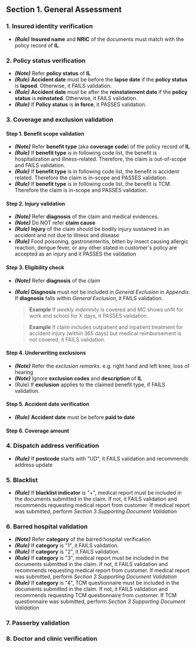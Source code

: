 ## Section 1. General Assessment
### 1. Insured identity verification
* **_(Rule)_** **Insured name** and **NRIC** of the documents must match with the policy record of **IL**.

### 2. Policy status verification
* **_(Note)_** Refer **policy status** of **IL**
* **_(Rule)_** **Accident date** must be before the **lapse date** if the **policy status** is **lapsed**. Otherwise, it FAILS validation.
* **_(Rule)_** **Accident date** must be after the **reinstatement date** if the **policy status** is **reinstated**. Otherwise, it FAILS validation.
* **_(Rule)_** If **Policy status** is **in force**, it PASSES validation.
         
### 3. Coverage and exclusion validation
#### Step 1. Benefit scope validation
* **_(Note)_** Refer **benefit type** (aka **coverage code**) of the policy record of **IL**
* **_(Rule)_** If **benefit type** is in following code list, the benefit is hospitalization and illness-related. Therefore, the claim is out-of-scope and FAILS validation.
* **_(Rule)_** If **benefit type** is in following code list, the benefit is accident related. Therefore the claim is in-scope and PASSES validation.
* **_(Rule)_** If **benefit type** is in following code list, the benefit is TCM. Therefore the claim is in-scope and PASSES validation.

#### Step 2. Injury validation
* **_(Note)_** Refer **diagnosis** of the claim and medical evidences.
* **_(Note)_** Do NOT refer **claim cause**
* **_(Rule)_** **Injury** of the claim should be bodily injury sustained in an accident and not due to illness and disease
* **_(Rule)_** Food poisoning, gastronenteritis, bitten by insect causing allergic reaction, dengue fever, or any other stated in customer's policy are accepted as an injury and it PASSES the validation

#### Step 3. Eligibility check
* **_(Note)_** Refer **diagnosis** of the claim
* **_(Rule)_** **Diagnosis** must not be included in *General Exclusion* in *Appendix*. If **diagnosis** falls within *General Exclusion*, it FAILS validation. 

  > **Example**
  > If *weekly indemnity* is covered and MC shows unfit for work and school for X days, it PASSES validation.

  > **Example**
  > If claim includes outpatient and inpatient treatment for accident injury (within 365 days) but medical reimbursement is not covered, it FAILS validation.

#### Step 4. Underwriting exclusions
* **_(Note)_** Refer the *exclusion remarks*. e.g. right hand and left knee, loss of hearing
* **_(Note)_** Ignore **exclusion codes** and **description** of **IL**
* (Rule) If **exclusion** applies to the claimed benefit type, if FAILS validation.

#### Step 5. Accident date verification
* **_(Rule)_** **Accident date** must be before **paid to date**

#### Step 6. Coverage amount

### 4. Dispatch address verification
* **_(Rule)_** If **postcode** starts with "UD", it FAILS validation and recommends address update

### 5. Blacklist
* **_(Rule)_** If **blacklist indicator** is "+", medical report must be included in the documents submitted in the claim. If not, it FAILS validation and recommends requesting medical report from customer. If medical report was submitted, perform *Section 3 Supporting Document Validation* 

### 6. Barred hospital validation
* **_(Note)_** Refer **category** of the barred hospital verification
* **_(Rule)_** If **category** is "1", it FAILS validation.
* **_(Rule)_** If **category** is "2", it FAILS validation.
* **_(Rule)_** If **category** is "3", medical report must be included in the documents submitted in the claim. If not, it FAILS validation and recommends requesting medical report from customer. If medical report was submitted, perform *Section 3 Supporting Document Validation* 
* **_(Rule)_** If **category** is "4", TCM questionnaire must be included in the documents submitted in the claim. If not, it FAILS validation and recommends requesting TCM questionnaire from customer. If TCM questionnaire was submitted, perform *Section 3 Supporting Document Validation* 


### 7. Passerby validation
### 8. Doctor and clinic verification
